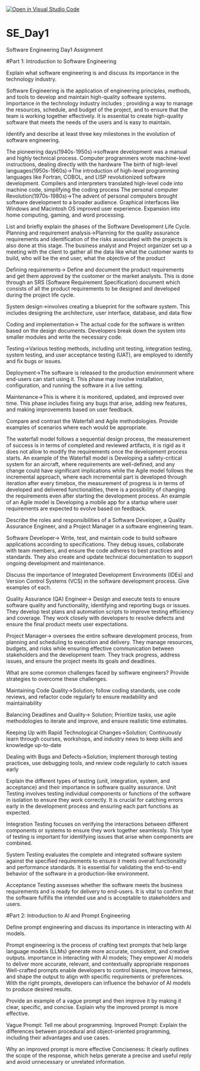 [![Open in Visual Studio Code](https://classroom.github.com/assets/open-in-vscode-2e0aaae1b6195c2367325f4f02e2d04e9abb55f0b24a779b69b11b9e10269abc.svg)](https://classroom.github.com/online_ide?assignment_repo_id=15562721&assignment_repo_type=AssignmentRepo)
# SE_Day1
Software Engineering Day1 Assignment

#Part 1: Introduction to Software Engineering

Explain what software engineering is and discuss its importance in the technology industry.

Software Engineering is the application of engineering principles, methods, and tools to develop and maintain high-quality software systems.
Importance in the technology industry includes ; 
providing a way to manage the resources, schedule, and budget of the project, and to ensure that the team is working together effectively. It is essential to create high-quality software that meets the needs of the users and is easy to maintain.

Identify and describe at least three key milestones in the evolution of software engineering.

The pioneering days(1940s-1950s)->software development was a manual and highly technical process. Computer programmers wrote machine-level instructions, dealing directly with the hardware 
The birth of high-level languages(1950s-1960s)->The introduction of high-level programming languages like Fortran, COBOL, and LISP revolutionized software development. Compilers and interpreters translated high-level code into machine code, simplifying the coding process 
The personal computer Revolution(1970s-1980s)->The advent of personal computers brought software development to a broader audience. Graphical interfaces like Windows and Macintosh OS improved user experience. Expansion into home computing, gaming, and word processing.

List and briefly explain the phases of the Software Development Life Cycle. Planning and requirement analysis->Planning for the quality assurance requirements and identification of the risks associated with the projects is also done at this stage. The business analyst and Project organizer set up a meeting with the client to gather all the data like what the customer wants to build, who will be the end user, what the objective of the product

Defining requirements-> Define and document the product requirements and get them approved by the customer or the market analysts. This is done through an SRS (Software Requirement Specification) document which consists of all the product requirements to be designed and developed during the project life cycle.

System design->involves creating a blueprint for the software system. This includes designing the architecture, user interface, database, and data flow

Coding and implementation-> The actual code for the software is written based on the design documents. Developers break down the system into smaller modules and write the necessary code.

Testing->Various testing methods, including unit testing, integration testing, system testing, and user acceptance testing (UAT), are employed to identify and fix bugs or issues.

Deployment->The software is released to the production environment where end-users can start using it. This phase may involve installation, configuration, and running the software in a live setting.

Maintenance->This is where it is monitored, updated, and improved over time. This phase includes fixing any bugs that arise, adding new features, and making improvements based on user feedback.

Compare and contrast the Waterfall and Agile methodologies. Provide examples of scenarios where each would be appropriate.

The waterfall model follows a sequential design process, the measurement of success is in terms of completed and reviewed artifacts, it is rigid as it does not allow to modify the requirements once the development process starts. An example of the Waterfall model is Developing a safety-critical system for an aircraft, where requirements are well-defined, and any change could have significant implications while the Agile model follows the incremental approach, where each incremental part is developed through iteration after every timebox, the measurement of progress is in terms of developed and delivered functionalities, there is a possibility of changing the requirements even after starting the development process. An example of an Agile model is Developing a mobile app for a startup where user requirements are expected to evolve based on feedback.

Describe the roles and responsibilities of a Software Developer, a Quality Assurance Engineer, and a Project Manager in a software engineering team.

Software Developer-> Write, test, and maintain code to build software applications according to specifications. They debug issues, collaborate with team members, and ensure the code adheres to best practices and standards. They also create and update technical documentation to support ongoing development and maintenance.

Discuss the importance of Integrated Development Environments (IDEs) and Version Control Systems (VCS) in the software development process. Give examples of each.

Quality Assurance (QA) Engineer-> Design and execute tests to ensure software quality and functionality, identifying and reporting bugs or issues. They develop test plans and automation scripts to improve testing efficiency and coverage. They work closely with developers to resolve defects and ensure the final product meets user expectations.

Project Manager-> oversees the entire software development process, from planning and scheduling to execution and delivery. They manage resources, budgets, and risks while ensuring effective communication between stakeholders and the development team. They track progress, address issues, and ensure the project meets its goals and deadlines.

What are some common challenges faced by software engineers? Provide strategies to overcome these challenges.

Maintaining Code Quality->Solution; follow coding standards, use code reviews, and refactor code regularly to ensure readability and maintainability

Balancing Deadlines and Quality-> Solution; Prioritize tasks, use agile methodologies to iterate and improve, and ensure realistic time estimates.

Keeping Up with Rapid Technological Changes->Solution; Continuously learn through courses, workshops, and industry news to keep skills and knowledge up-to-date

Dealing with Bugs and Defects->Solution; Implement thorough testing practices, use debugging tools, and review code regularly to catch issues early

Explain the different types of testing (unit, integration, system, and acceptance) and their importance in software quality assurance. Unit Testing involves testing individual components or functions of the software in isolation to ensure they work correctly. It is crucial for catching errors early in the development process and ensuring each part functions as expected.

Integration Testing focuses on verifying the interactions between different components or systems to ensure they work together seamlessly. This type of testing is important for identifying issues that arise when components are combined.

System Testing evaluates the complete and integrated software system against the specified requirements to ensure it meets overall functionality and performance standards. It is essential for validating the end-to-end behavior of the software in a production-like environment.

Acceptance Testing assesses whether the software meets the business requirements and is ready for delivery to end-users. It is vital to confirm that the software fulfills the intended use and is acceptable to stakeholders and users.

#Part 2: Introduction to AI and Prompt Engineering

Define prompt engineering and discuss its importance in interacting with AI models.

Prompt engineering is the process of crafting text prompts that help large language models (LLMs) generate more accurate, consistent, and creative outputs. importance in interacting with AI models; They empower AI models to deliver more accurate, relevant, and contextually appropriate responses Well-crafted prompts enable developers to control biases, improve fairness, and shape the output to align with specific requirements or preferences. With the right prompts, developers can influence the behavior of AI models to produce desired results.

Provide an example of a vague prompt and then improve it by making it clear, specific, and concise. Explain why the improved prompt is more effective.

Vague Prompt: Tell me about programming. Improved Prompt: Explain the differences between procedural and object-oriented programming, including their advantages and use cases.

Why an improved prompt is more effective Conciseness: It clearly outlines the scope of the response, which helps generate a precise and useful reply and avoid unnecessary or unrelated information.
